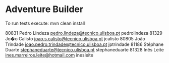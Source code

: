 ﻿# Adventure Builder

To run tests execute: mvn clean install


80831 Pedro Lindeza pedro.lindeza@tecnico.ulisboa.pt pedrolindeza
81329 Jo�o Calisto joao.s.calisto@tecnico.ulisboa.pt jcalisto
80805 João Trindade joao.pedro.trindade@tecnico.ulisboa.pt jptrindade
81186 Stéphane Duarte stephaneduarte@tecnico.ulisboa.pt stephaneduarte
81328 Inês Leite ines.marreiros.leite@hotmail.com inesleite
